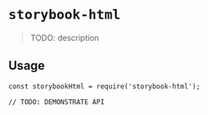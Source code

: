 # `storybook-html`

> TODO: description

## Usage

```
const storybookHtml = require('storybook-html');

// TODO: DEMONSTRATE API
```
